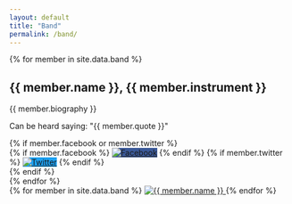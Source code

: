 ```yaml
---
layout: default
title: "Band"
permalink: /band/
---
```

<div class="row">
  <div class="left column notes">
{% for member in site.data.band %}
    <div>
      <h2>{{ member.name }}, {{ member.instrument }}</h2>
      <p>{{ member.biography }}</p>
      <p>Can be heard saying: &quot;{{ member.quote }}&quot;</p>
{% if member.facebook or member.twitter %}
      <div class="icons">
{% if member.facebook %}
        <a href="https://facebook.com/profile.php?id={{ member.facebook }}" class="icon" style="background-color: #3B5998;"><img src="https://cdn.jsdelivr.net/npm/simple-icons/icons/facebook.svg" alt="Facebook"></a>
{% endif %}
{% if member.twitter %}
        <a href="https://twitter.com/{{ member.twitter }}" class="icon" style="background-color: #1da1f2;"><img src="https://cdn.jsdelivr.net/npm/simple-icons/icons/twitter.svg" alt="Twitter"></a>
{% endif %}
      </div>
{% endif %}
    </div>
{% endfor %}
  </div>
  <div class="right column thumbnails">
{% for member in site.data.band %}
    <a href="/images/photos/{{ member.photo }}.jpg" data-fancybox>
      <img src="/images/photos/320x/{{ member.photo }}.jpg" alt="{{ member.name }}">
    </a>
{% endfor %}
  </div>
</div>
